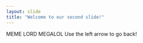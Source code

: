 ```yaml
---
layout: slide
title: "Welcome to our second slide!"
---
```

MEME LORD MEGALOL
Use the left arrow to go back!
